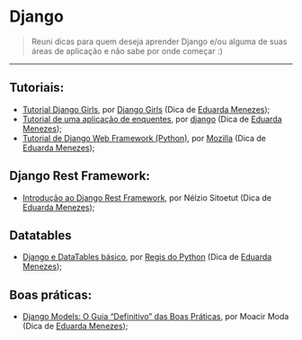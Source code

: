 # Django

> Reuni dicas para quem deseja aprender Django e/ou alguma de suas áreas de aplicação e não sabe por onde começar :)

---
## Tutoriais:

- [Tutorial Django Girls](https://tutorial.djangogirls.org/pt/), por [Django Girls](https://github.com/DjangoGirls) (Dica de [Eduarda Menezes](https://github.com/emmenezes));
- [Tutorial de uma aplicação de enquentes](https://docs.djangoproject.com/pt-br/3.1/intro/tutorial01/), por [django](https://docs.djangoproject.com/pt-br/3.1/) (Dica de [Eduarda Menezes](https://github.com/emmenezes));
- [Tutorial de Django Web Framework (Python)](https://developer.mozilla.org/pt-BR/docs/Learn/Server-side/Django), por [Mozilla](https://developer.mozilla.org/pt-BR/) (Dica de [Eduarda Menezes](https://github.com/emmenezes));


## Django Rest Framework:

- [Introdução ao Django Rest Framework](https://medium.com/@nelziositoe/introducao-ao-django-rest-framework-47ecb9ae0e6b), por Nélzio Sitoetut (Dica de [Eduarda Menezes](https://github.com/emmenezes));


## Datatables

- [Django e DataTables básico](https://www.youtube.com/watch?v=NeZ39HE_zKg), por [Regis do Python](https://www.youtube.com/channel/UCSCeh6nJILegqsqsS1WizOQ) (Dica de [Eduarda Menezes](https://github.com/emmenezes));


## Boas práticas:

- [Django Models: O Guia “Definitivo” das Boas Práticas](https://moacirmoda.com/django-models-o-guia-definitivo-das-boas-praticas/), por Moacir Moda (Dica de [Eduarda Menezes](https://github.com/emmenezes));
